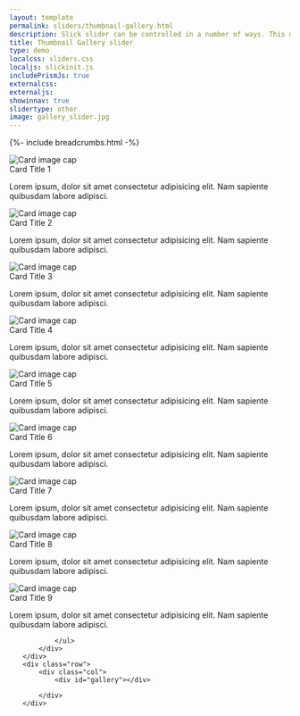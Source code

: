 ```yaml
---
layout: template
permalink: sliders/thumbnail-gallery.html
description: Slick slider can be controlled in a number of ways. This demo takes all of the slides from the slider and builds a gallery type navigation
title: Thumbnail Gallery slider
type: demo
localcss: sliders.css
localjs: slickinit.js
includePrismJs: true
externalcss:
externaljs:
showinnav: true
slidertype: other
image: gallery_slider.jpg
---
```


{%- include breadcrumbs.html -%}


<style>
	.slick-grid .card-body {
		display: none;
	}

	.cdc-gallery-slider .card {
		margin: 0;
	}

	.cdc-gallery-slider {
		margin-bottom: 1rem;
	}
	#list a {
		text-decoration: none!important;
	}
</style>

<div class="container">
	<div class="row">
		<div class="col-8">
			<div class="cdc-card-slider" id="example1">
				<div class="card">
					<img alt="Card image cap" class="card-img-top" src="https://picsum.photos/id/849/700/300">
					<div class="card-body">
						<div class="card-title h4 text-left">
							Card Title 1
						</div>
						<p>Lorem ipsum, dolor sit amet consectetur adipisicing elit. Nam sapiente quibusdam labore adipisci.</p>
					</div>
				</div>
				<div class="card">
					<img alt="Card image cap" class="card-img-top" src="https://picsum.photos/id/820/700/300">
					<div class="card-body">
						<div class="card-title h4 text-left">
							Card Title 2
						</div>
						<p>Lorem ipsum, dolor sit amet consectetur adipisicing elit. Nam sapiente quibusdam labore adipisci.</p>
					</div>
				</div>
				<div class="card">
					<img alt="Card image cap" class="card-img-top" src="https://picsum.photos/id/821/700/300">
					<div class="card-body">
						<div class="card-title h4 text-left">
							Card Title 3
						</div>
						<p>Lorem ipsum, dolor sit amet consectetur adipisicing elit. Nam sapiente quibusdam labore adipisci.</p>
					</div>
				</div>
				<div class="card">
					<img alt="Card image cap" class="card-img-top" src="https://picsum.photos/id/822/700/300">
					<div class="card-body">
						<div class="card-title h4 text-left">
							Card Title 4
						</div>
						<p>Lorem ipsum, dolor sit amet consectetur adipisicing elit. Nam sapiente quibusdam labore adipisci.</p>
					</div>
				</div>
				<div class="card">
					<img alt="Card image cap" class="card-img-top" src="https://picsum.photos/id/813/700/300">
					<div class="card-body">
						<div class="card-title h4 text-left">
							Card Title 5
						</div>
						<p>Lorem ipsum, dolor sit amet consectetur adipisicing elit. Nam sapiente quibusdam labore adipisci.</p>
					</div>
				</div>
				<div class="card">
					<img alt="Card image cap" class="card-img-top" src="https://picsum.photos/id/849/700/300">
					<div class="card-body">
						<div class="card-title h4 text-left">
							Card Title 6
						</div>
						<p>Lorem ipsum, dolor sit amet consectetur adipisicing elit. Nam sapiente quibusdam labore adipisci.</p>
					</div>
				</div>
				<div class="card">
					<img alt="Card image cap" class="card-img-top" src="https://picsum.photos/id/820/700/300">
					<div class="card-body">
						<div class="card-title h4 text-left">
							Card Title 7
						</div>
						<p>Lorem ipsum, dolor sit amet consectetur adipisicing elit. Nam sapiente quibusdam labore adipisci.</p>
					</div>
				</div>
				<div class="card">
					<img alt="Card image cap" class="card-img-top" src="https://picsum.photos/id/821/700/300">
					<div class="card-body">
						<div class="card-title h4 text-left">
							Card Title 8
						</div>
						<p>Lorem ipsum, dolor sit amet consectetur adipisicing elit. Nam sapiente quibusdam labore adipisci.</p>
					</div>
				</div>
				<div class="card">
					<img alt="Card image cap" class="card-img-top" src="https://picsum.photos/id/822/700/300">
					<div class="card-body">
						<div class="card-title h4 text-left">
							Card Title 9
						</div>
						<p>Lorem ipsum, dolor sit amet consectetur adipisicing elit. Nam sapiente quibusdam labore adipisci.</p>
					</div>
				</div>
			</div>
		</div>
		<div class="col-4">
			<ul id="list">

			</ul>
		</div>
	</div>
	<div class="row">
		<div class="col">
			<div id="gallery"></div>

		</div>
	</div>
</div>


<script id="rendered-js">

window.addEventListener( 'DOMContentLoaded', function() {
	( function( $ ) {

		slickInit( '#example1', {
			'sliderType': 'gallery',
			'bodyClass': '',
			'ariaLabel': '',
			'centerMode': false,
			'arrows': false,
			'ariaLabelTarget': 'sliderLabel1',
			'galleryTarget': '#gallery',
			'dots': false,
			'callback': function( slider, defaults, slick ) {
					var grid = $( '<div class="slick-grid row" />' ),
					list = '';

				slider.addClass( 'cdc-gallery-slider' );

				slick.$slides.each( function( i, t ) {
					var $t = $( t );
						img = $t.find( 'img' );

						if( 0 ===  i ) {
							grid.append( '<div class="col-4 mb-3"><a href="#" data-slide="' + i + '" class="card bb-5 bb-primary">' + t.innerHTML + '</a></div>' );
							list += '<li><a href="#" data-slide="'+i+'" class=" bb-5 bb-primary">' + $( t ).find('.card-title').text() + '</a></li>';
						} else {
							grid.append( '<div class="col-4 mb-3"><a href="#" data-slide="' + i + '" class="card">' + t.innerHTML + '</a></div>' );
							list += '<li><a href="#" data-slide="'+i+'">' + $( t ).find('.card-title').text() + '</a></li>';
						}

				} );

				// if ( 'gallery' === defaults.sliderType ) {
				// 	if ( 'undefined' === typeof defaults.galleryTarget ) {
				// 		slider.after( grid );
				// 	} else {
						$( defaults.galleryTarget ).append( grid );
						$( '#list' ).append( list )
				// 	}
				// }

				$( 'a[data-slide]' ).click( function( e ) {
					e.preventDefault();
						var idx = $( this ).data( 'slide' );
						$( 'a[data-slide]' ).removeClass('bb-5 bb-primary' )
					$( 'a[data-slide="'+$( this ).data( 'slide' )+'"]' ).addClass('bb-5 bb-primary')
					slider.slick( 'slickGoTo', idx );
				} );
			},
			'responsive': [
				{ 'breakpoint': 1200, 'settings': { 	'slidesToShow': 1, 	'slidesToScroll': 1 }},
				{ 'breakpoint': 992, 'settings': { 	'slidesToShow': 1, 	'slidesToScroll': 1 }},
				{ 'breakpoint': 768, 'settings': { 	'slidesToShow': 1, 	'slidesToScroll': 1 }},
				{ 'breakpoint': 576, 'settings': { 	'slidesToShow': 1, 	'slidesToScroll': 1 }},
				{ 'breakpoint': 0, 'settings': { 	'slidesToShow': 1, 	'slidesToScroll': 1, 	'centerPadding': '20px' }} ]
		} );

	} )( jQuery );
} );

</script>